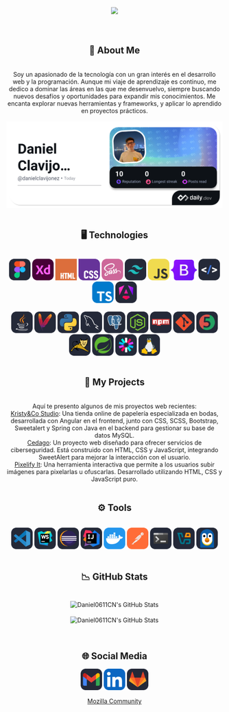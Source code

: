 <div align="center">
    <h1 align="center">
        <img src="https://readme-typing-svg.herokuapp.com/?font=Righteous&size=35&center=true&vCenter=true&width=500&height=70&duration=4000&lines=Hello+There!+👋;+I'm+Daniel+Clavijo!;" />
    </h1>
</div>

<br/>

<div align="center">
    <h2>🌠 About Me</h2>
</div>

<br/>

<div align="center">
    Soy un apasionado de la tecnología con un gran interés en el desarrollo web y la programación. Aunque mi viaje de aprendizaje es continuo, me dedico a dominar las áreas en las que me desenvuelvo, siempre buscando nuevos desafíos y oportunidades para expandir mis conocimientos. Me encanta explorar nuevas herramientas y frameworks, y aplicar lo aprendido en proyectos prácticos.
    <br><br>
    <a href="https://app.daily.dev/danielclavijonez"><img src="https://github.com/Daniel0611CN/Daniel0611CN/blob/main/img/daily.dev.png"/></a>
</div>

<br/>

<div align="center">
    <h2>🖥️ Technologies</h2>
</div>

<br/>

<div align="center">
    <img src="https://raw.githubusercontent.com/Daniel0611CN/Daniel0611CN/refs/heads/main/img/figma.svg" width="50px"/>
    <img src="https://raw.githubusercontent.com/Daniel0611CN/Daniel0611CN/refs/heads/main/img/xd.svg" width="50px"/>
    <img src="https://raw.githubusercontent.com/Daniel0611CN/Daniel0611CN/refs/heads/main/img/html.svg" width="50px"/>
    <img src="https://raw.githubusercontent.com/Daniel0611CN/Daniel0611CN/refs/heads/main/img/css.svg" width="50px"/>
    <img src="https://raw.githubusercontent.com/Daniel0611CN/Daniel0611CN/refs/heads/main/img/sass.svg" width="50px"/>
    <img src="https://raw.githubusercontent.com/Daniel0611CN/Daniel0611CN/refs/heads/main/img/tailwindcss.svg" width="50px"/>
    <img src="https://raw.githubusercontent.com/Daniel0611CN/Daniel0611CN/refs/heads/main/img/javascript.svg" width="50px"/>
    <img src="https://raw.githubusercontent.com/Daniel0611CN/Daniel0611CN/refs/heads/main/img/bootstrap.svg" width="60px"/>
    <img src="https://raw.githubusercontent.com/Daniel0611CN/Daniel0611CN/refs/heads/main/img/htmx.svg" width="50px"/>
    <img src="https://raw.githubusercontent.com/Daniel0611CN/Daniel0611CN/refs/heads/main/img/typescript.svg" width="50px"/>
    <img src="https://raw.githubusercontent.com/Daniel0611CN/Daniel0611CN/refs/heads/main/img/angular.svg" width="50px"/>
    <br/>
    <br/>
    <img src="https://raw.githubusercontent.com/Daniel0611CN/Daniel0611CN/refs/heads/main/img/java.svg" width="50px"/>
    <img src="https://raw.githubusercontent.com/Daniel0611CN/Daniel0611CN/refs/heads/main/img/maven.svg" width="50px"/>
    <img src="https://raw.githubusercontent.com/Daniel0611CN/Daniel0611CN/refs/heads/main/img/python.svg" width="50px"/>
    <img src="https://raw.githubusercontent.com/Daniel0611CN/Daniel0611CN/refs/heads/main/img/mysql.svg" width="50px"/>
    <img src="https://raw.githubusercontent.com/Daniel0611CN/Daniel0611CN/refs/heads/main/img/postgresql.svg" width="50px"/>
    <img src="https://raw.githubusercontent.com/Daniel0611CN/Daniel0611CN/refs/heads/main/img/nodejs.svg" width="50px"/>
    <img src="https://raw.githubusercontent.com/Daniel0611CN/Daniel0611CN/refs/heads/main/img/npm.svg" width="50px"/>
    <img src="https://raw.githubusercontent.com/Daniel0611CN/Daniel0611CN/refs/heads/main/img/git.svg" width="50px"/>
    <img src="https://raw.githubusercontent.com/Daniel0611CN/Daniel0611CN/refs/heads/main/img/junit.svg" width="50px"/>
    <img src="https://raw.githubusercontent.com/Daniel0611CN/Daniel0611CN/refs/heads/main/img/tomcat.svg" width="50px"/>
    <img src="https://raw.githubusercontent.com/Daniel0611CN/Daniel0611CN/refs/heads/main/img/spring.svg" width="50px"/>
    <img src="https://raw.githubusercontent.com/Daniel0611CN/Daniel0611CN/refs/heads/main/img/jwt.svg" width="50px"/>
    <img src="https://raw.githubusercontent.com/Daniel0611CN/Daniel0611CN/refs/heads/main/img/linux.svg" width="50px"/>
    <br/>
</div>

<br/>

<div align="center">
    <h2>🚀 My Projects</h2>
</div>

<br/>

<div align="center">
    Aquí te presento algunos de mis proyectos web recientes:
    <br>
    <a href="https://kristyco-studio.vercel.app">Kristy&Co Studio</a>: Una tienda online de papelería especializada en bodas, desarrollada con Angular en el frontend, junto con CSS, SCSS, Bootstrap, Sweetalert y Spring con Java en el backend para gestionar su base de         datos MySQL.
    <br>
    <a href="https://cedago.vercel.app">Cedago</a>: Un proyecto web diseñado para ofrecer servicios de ciberseguridad. Está construido con HTML, CSS y JavaScript, integrando SweetAlert para mejorar la interacción con el usuario.
    <br>
    <a href="https://pixelifyit.netlify.app/">Pixelify It</a>: Una herramienta interactiva que permite a los usuarios subir imágenes para pixelarlas u ofuscarlas. Desarrollado utilizando HTML, CSS y JavaScript puro.
</div>

<br/>

<div align="center">
    <h2>⚙️ Tools</h2>
</div>

<br/>

<div align="center">
    <img src="https://raw.githubusercontent.com/Daniel0611CN/Daniel0611CN/refs/heads/main/img/vscode.svg" width="50px"/>
    <img src="https://raw.githubusercontent.com/Daniel0611CN/Daniel0611CN/refs/heads/main/img/webstorm.svg" width="50px"/>
    <img src="https://raw.githubusercontent.com/Daniel0611CN/Daniel0611CN/refs/heads/main/img/eclipse.svg" width="50px"/>
    <img src="https://raw.githubusercontent.com/Daniel0611CN/Daniel0611CN/refs/heads/main/img/idea.svg" width="50px"/>
    <img src="https://raw.githubusercontent.com/Daniel0611CN/Daniel0611CN/refs/heads/main/img/docker.svg" width="50px"/>
    <img src="https://raw.githubusercontent.com/Daniel0611CN/Daniel0611CN/refs/heads/main/img/postman.svg" width="50px"/>
    <img src="https://raw.githubusercontent.com/Daniel0611CN/Daniel0611CN/refs/heads/main/img/terminal.svg" width="50px"/>
    <img src="https://raw.githubusercontent.com/Daniel0611CN/Daniel0611CN/refs/heads/main/img/virtualbox.svg" width="50px"/>
    <img src="https://raw.githubusercontent.com/Daniel0611CN/Daniel0611CN/refs/heads/main/img/wsl.svg" width="50px"/>
</div>

<br/>

<div align="center">
    <h2>📉 GitHub Stats</h2>
</div>

<br/>

<div align="center">
    <img align="center" src="https://github-readme-stats.vercel.app/api?username=Daniel0611CN&include_all_commits=true&count_private=true&show_icons=true&line_height=20&title_color=7A7ADB&icon_color=2234AE&text_color=D3D3D3&bg_color=0,000000,130F40&rank_icon=github" alt="Daniel0611CN's GitHub Stats">
</div>

<br/>

<div align="center">
<img align="center" src="https://github-readme-stats.vercel.app/api/top-langs/?username=Daniel0611CN&langs_count=8&layout=compact&include_all_commits=true&show_icons=true&line_height=20&title_color=7A7ADB&icon_color=2234AE&text_color=D3D3D3&bg_color=0,000000,130F40" alt="Daniel0611CN's GitHub Stats">
</div>

<br/>

<br/>

<div align="center">
    <h2>🌐 Social Media</h2>
</div>

<p align="center">
    <a href="mailto:daniclavijonunez@gmail.com" alt="Contact Me"><img src="https://raw.githubusercontent.com/Daniel0611CN/Daniel0611CN/refs/heads/main/img/gmail.svg" width="50px"/></a>
    <a href="https://www.linkedin.com/in/daniel-clavijo-nu%C3%B1ez/" alt="LinkedIn"><img src="https://raw.githubusercontent.com/Daniel0611CN/Daniel0611CN/refs/heads/main/img/linkedin.svg" width="50px"/></a>
    <a href="https://gitlab.com/Daniel0611CN" alt="GitLab"><img src="https://raw.githubusercontent.com/Daniel0611CN/Daniel0611CN/refs/heads/main/img/gitlab.svg" width="50px"/></a>
</p>
<p align="center">
    <a href="https://connect.mozilla.org/t5/user/viewprofilepage/user-id/52155">Mozilla Community</a>
</p>
